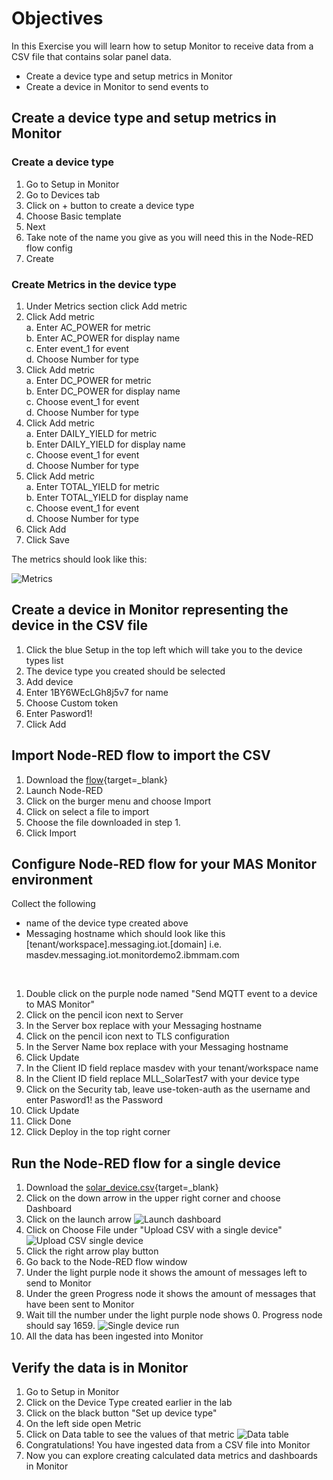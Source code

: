 # Objectives
In this Exercise you will learn how to setup Monitor to receive data from a CSV file that contains solar panel data.

* Create a device type and setup metrics in Monitor
* Create a device in Monitor to send events to

## Create a device type and setup metrics in Monitor

### Create a device type

1. Go to Setup in Monitor
2. Go to Devices tab
3. Click on + button to create a device type
4. Choose Basic template
5. Next
6. Take note of the name you give as you will need this in the Node-RED flow config
7. Create

### Create Metrics in the device type

1. Under Metrics section click Add metric
2. Click Add metric
    <br>a. Enter AC_POWER for metric
    <br>b. Enter AC_POWER for display name
    <br>c. Enter event_1 for event
    <br>d. Choose Number for type 
3. Click Add metric
    <br>a. Enter DC_POWER for metric
    <br>b. Enter DC_POWER for display name
    <br>c. Choose event_1 for event
    <br>d. Choose Number for type
4. Click Add metric
    <br>a. Enter DAILY_YIELD for metric
    <br>b. Enter DAILY_YIELD for display name
    <br>c. Choose event_1 for event
    <br>d. Choose Number for type
5. Click Add metric
    <br>a. Enter TOTAL_YIELD for metric
    <br>b. Enter TOTAL_YIELD for display name
    <br>c. Choose event_1 for event
    <br>d. Choose Number for type
10. Click Add
11. Click Save

The metrics should look like this:

![Metrics](/img/monitor_nodered_csv_importer_2.0/solar_metrics.png)

## Create a device in Monitor representing the device in the CSV file

1. Click the blue Setup in the top left which will take you to the device types list
2. The device type you created should be selected
3. Add device
4. Enter 1BY6WEcLGh8j5v7 for name
5. Choose Custom token
6. Enter Pasword1!
6. Click Add

## Import Node-RED flow to import the CSV

1. Download the [flow](https://github.ibm.com/Watson-IoT/eam-hpu-lab/blob/main/csv-files/monitor_devices_solar/monitor_device_gateway.json){target=_blank}
2. Launch Node-RED
3. Click on the burger menu and choose Import
4. Click on select a file to import
5. Choose the file downloaded in step 1.
6. Click Import

## Configure Node-RED flow for your MAS Monitor environment

Collect the following
* name of the device type created above
* Messaging hostname which should look like this
     [tenant/workspace].messaging.iot.[domain]
     i.e. masdev.messaging.iot.monitordemo2.ibmmam.com
<br>

1. Double click on the purple node named "Send MQTT event to a device to MAS Monitor"
2. Click on the pencil icon next to Server
3. In the Server box replace with your Messaging hostname
4. Click on the pencil icon next to TLS configuration
5. In the Server Name box replace with your Messaging hostname
6. Click Update
7. In the Client ID field replace masdev with your tenant/workspace name
8. In the Client ID field replace MLL_SolarTest7 with your device type
9. Click on the Security tab, leave use-token-auth as the username and enter Pasword1! as the Password
10. Click Update
11. Click Done
12. Click Deploy in the top right corner

## Run the Node-RED flow for a single device

1. Download the [solar_device.csv](https://github.ibm.com/Watson-IoT/eam-hpu-lab/blob/main/csv-files/monitor_devices_solar/device_solar.csv){target=_blank}
2. Click on the down arrow in the upper right corner and choose Dashboard
3. Click on the launch arrow
![Launch dashboard](/img/monitor_nodered_csv_importer_2.0/device_list.png)
5. Click on Choose File under "Upload CSV with a single device"
![Upload CSV single device](/img/monitor_nodered_csv_importer_2.0/upload_csv_single_device.png)
6. Click the right arrow play button
7. Go back to the Node-RED flow window
8. Under the light purple node it shows the amount of messages left to send to Monitor
9. Under the green Progress node it shows the amount of messages that have been sent to Monitor
10. Wait till the number under the light purple node shows 0.  Progress node should say 1659.
![Single device run](/img/monitor_nodered_csv_importer_2.0/single_device_run.png)
11. All the data has been ingested into Monitor

## Verify the data is in Monitor

1. Go to Setup in Monitor
2. Click on the Device Type created earlier in the lab
3. Click on the black button "Set up device type"
4. On the left side open Metric
5. Click on Data table to see the values of that metric
![Data table](/img/monitor_nodered_csv_importer_2.0/data_table.png)
9. Congratulations!  You have ingested data from a CSV file into Monitor
10. Now you can explore creating calculated data metrics and dashboards in Monitor







